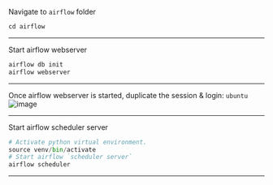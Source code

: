 Navigate to `airflow` folder
```python
cd airflow
```
---------------------------------------------------------------------------------------
Start airflow webserver
```python
airflow db init
airflow webserver
```
---------------------------------------------------------------------------------------
Once airflow webserver is started, duplicate the session & login: `ubuntu`
![image](https://github.com/user-attachments/assets/5858a9ab-527d-4e37-8f99-310b0e4afbb6)

---------------------------------------------------------------------------------------
Start airflow scheduler server
```python
# Activate python virtual environment.
source venv/bin/activate
# Start airflow `scheduler server`
airflow scheduler
```
---------------------------------------------------------------------------------------
